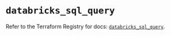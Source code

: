 # `databricks_sql_query`

Refer to the Terraform Registry for docs: [`databricks_sql_query`](https://registry.terraform.io/providers/databricks/databricks/1.34.0/docs/resources/sql_query).
